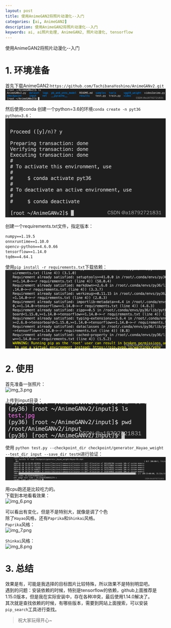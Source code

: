 ```yaml
---
layout: post
title: 使用AnimeGAN2将照片动漫化--入门
categories: [ai, AnimeGAN2]
description: 使用AnimeGAN2将照片动漫化--入门
keywords: ai, ai照片处理, AnimeGAN2, 照片动漫化, tensorflow
---
```


使用AnimeGAN2将照片动漫化--入门

# 1. 环境准备
首先下载AnimeGAN2:`https://github.com/TachibanaYoshino/AnimeGANv2.git`    
![img.png](/images/posts/2024-01-30-使用AnimeGAN2将照片动漫化--入门/img.png)

然后使用conda 创建一个python=3.6的环境`conda create -n pyt36 python=3.6`：  
![img_1.png](/images/posts/2024-01-30-使用AnimeGAN2将照片动漫化--入门/img_1.png)


创建一个requirements.txt文件，指定版本：
```text
numpy==1.19.5
onnxruntime==1.10.0
opencv-python==4.6.0.66
tensorflow==1.14.0
tqdm==4.64.1
```
使用`pip install -r requirements.txt`下载依赖：  
![img_2.png](/images/posts/2024-01-30-使用AnimeGAN2将照片动漫化--入门/img_2.png)


# 2. 使用
首先准备一张照片：  
![img_3.png](/images/posts/2024-01-30-使用AnimeGAN2将照片动漫化--入门/img_3.png)


上传到input目录：  
![img_4.png](/images/posts/2024-01-30-使用AnimeGAN2将照片动漫化--入门/img_4.png)


使用 `python test.py --checkpoint_dir checkpoint/generator_Hayao_weight --test_dir input --save_dir testH`进行验证：  
![img_5.png](/images/posts/2024-01-30-使用AnimeGAN2将照片动漫化--入门/img_5.png)


用cpu跑还是比较吃力的。  
下载到本地看看效果：  
![img_6.png](/images/posts/2024-01-30-使用AnimeGAN2将照片动漫化--入门/img_6.png)


可以看出有变化，但是不是特别大，就像是调了个色  
除了`Hayao`风格，还有`Paprika`和`Shinkai`风格。  
`Paprika`风格：  
![img_7.png](/images/posts/2024-01-30-使用AnimeGAN2将照片动漫化--入门/img_7.png)


`Shinkai`风格：  
![img_8.png](/images/posts/2024-01-30-使用AnimeGAN2将照片动漫化--入门/img_8.png)


# 3. 总结
效果是有，可能是我选择的目标图片比较特殊，所以效果不是特别明显吧。  
遇到的问题：安装依赖的时候，特别是tensorflow的依赖，github上面推荐是1.15.0版本，但是我在实际安装中，存在各种冲突，最后使用1.14.0解决了。  
其次就是查找依赖的时候，有哪些版本，需要到网站上面搜索，可以安装`pip_search`工具进行查找。

> 祝大家玩得开心~

